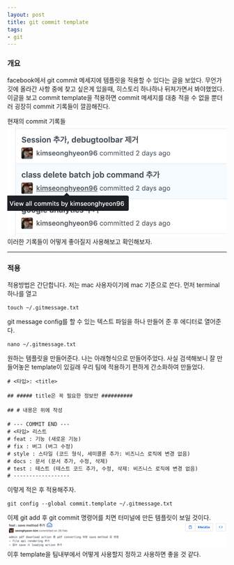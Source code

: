 ```yaml
---
layout: post
title: git commit template
tags:
- git
---
```

### 개요
facebook에서 git commit 메세지에 템플릿을 적용할 수 있다는 글을 보았다. 무언가 깃에 올라간 사항 중에 찾고 싶은게 있을때, 히스토리 하나하나 뒤져가면서 봐야했었다. 이글을 보고 commit template을 적용하면 commit 메세지를 대충 적을 수 없을 뿐더러 굉장히 commit 기록들이 깔끔해진다.

현재의 commit 기록들
![image](./images/gittemplate/1.png)
이러한 기록들이 어떻게 좋아질지 사용해보고 확인해보자.

---
### 적용
적용방법은 간단합니다. 저는 mac 사용자이기에 mac 기준으로 쓴다.
먼저 terminal 하나를 열고
```console
touch ~/.gitmessage.txt
```
git message config를 할 수 있는 텍스트 파일을 하나 만들어 준 후 에디터로 열어준다.
```console
nano ~/.gitmessage.txt
```
원하는 템플릿을 만들어준다. 나는 아래형식으로 만들어주었다. 사실 검색해보니 잘 만들어놓은 template이 있길래 우리 팀에 적용하기 편하게 간소화하여 만들었다.
```console
# <타입>: <title>

## ##### title은 꼭 필요한 정보만 ##########

## # 내용은 위에 작성

# --- COMMIT END ---
# <타입> 리스트
# feat : 기능 (새로운 기능)
# fix : 버그 (버그 수정)
# style : 스타일 (코드 형식, 세미콜론 추가: 비즈니스 로직에 변경 없음)
# docs : 문서 (문서 추가, 수정, 삭제)
# test : 테스트 (테스트 코드 추가, 수정, 삭제: 비즈니스 로직에 변경 없음)
# ------------------
```
이렇게 적은 후 적용해주자.
```console
git config --global commit.template ~/.gitmessage.txt
```
이제 git add 후 git commit 명령어를 치면 터미널에 만든 템플릿이 보일 것이다.
![image](./images/gittemplate/2.png)
이후 template을 팀내부에서 어떻게 사용할지 정하고 사용하면 좋을 것 같다.


